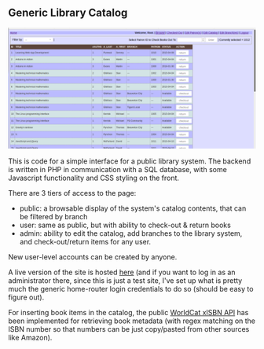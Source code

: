 ## Generic Library Catalog

![screenshot](https://raw.githubusercontent.com/lamereb/generic-library-catalog/master/library.png)

This is code for a simple interface for a public library system. The backend is written in PHP in communication with a SQL database, with some Javascript functionality and CSS styling on the front.

There are 3 tiers of access to the page: 
+ public: a browsable display of the system's catalog contents, that can be filtered by branch
+ user: same as public, but with ability to check-out & return books
+ admin: ability to edit the catalog, add branches to the library system, and check-out/return items for any user.

New user-level accounts can be created by anyone.

A live version of the site is hosted [here](http://web.engr.oregonstate.edu/~lamereb/lib) (and if you want to log in as an administrator there, since this is just a test site, I've set up what is pretty much the generic home-router login credentials to do so (should be easy to figure out). 

For inserting book items in the catalog, the public [WorldCat xISBN API](http://xisbn.worldcat.org/xisbnadmin/doc/api.htm#getmetadata) has been implemented for retrieving book metadata (with regex matching on the ISBN number so that numbers can be just copy/pasted from other sources like Amazon).

